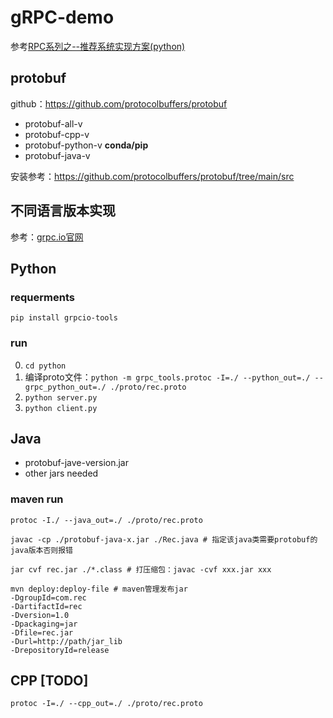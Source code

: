 # gRPC-demo

参考[RPC系列之--推荐系统实现方案(python)](https://blog.csdn.net/Jack_yun_feng/article/details/96359444)

## protobuf
github：https://github.com/protocolbuffers/protobuf

- protobuf-all-v
- protobuf-cpp-v
- protobuf-python-v   **conda/pip**
- protobuf-java-v

安装参考：https://github.com/protocolbuffers/protobuf/tree/main/src

## 不同语言版本实现
参考：[grpc.io官网](https://grpc.io/docs/languages/)

## Python

### requerments
`pip install grpcio-tools`

### run
0. `cd python`
1. 编译proto文件：`python -m grpc_tools.protoc -I=./ --python_out=./ --grpc_python_out=./ ./proto/rec.proto`
2. `python server.py`
3. `python client.py`


## Java
- protobuf-jave-version.jar
- other jars needed

### maven run
```shell
protoc -I./ --java_out=./ ./proto/rec.proto

javac -cp ./protobuf-java-x.jar ./Rec.java # 指定该java类需要protobuf的java版本否则报错

jar cvf rec.jar ./*.class # 打压缩包：javac -cvf xxx.jar xxx

mvn deploy:deploy-file # maven管理发布jar
-DgroupId=com.rec
-DartifactId=rec
-Dversion=1.0
-Dpackaging=jar
-Dfile=rec.jar
-Durl=http://path/jar_lib
-DrepositoryId=release

```


## CPP [TODO]

`protoc -I=./ --cpp_out=./ ./proto/rec.proto`

